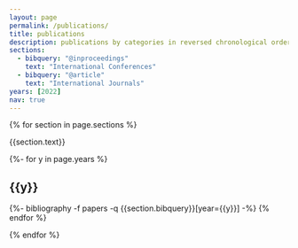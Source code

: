 ```yaml
---
layout: page
permalink: /publications/
title: publications
description: publications by categories in reversed chronological order. generated by jekyll-scholar.
sections:
  - bibquery: "@inproceedings"
    text: "International Conferences"
  - bibquery: "@article"
    text: "International Journals"
years: [2022]
nav: true
---
```

<!-- _pages/publications.md -->

<div class="publications">

{% for section in page.sections %}

  <a id="{{section.text}}"></a>
  <p class="bibtitle">{{section.text}}</p>

  {%- for y in page.years %}
    <h2 class="year">{{y}}</h2>
    {%- bibliography -f papers -q {{section.bibquery}}[year={{y}}] -%}
  {% endfor %}

{% endfor %}

</div>